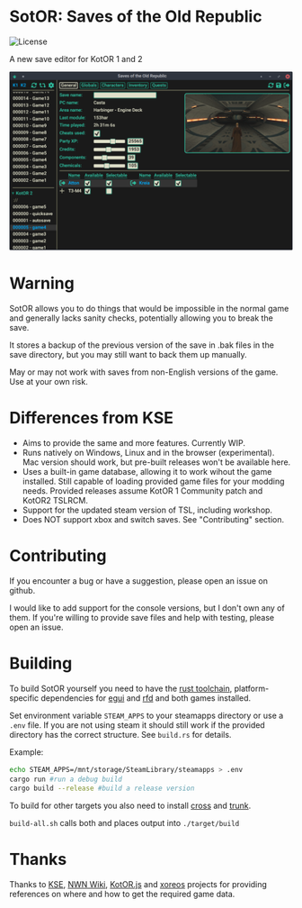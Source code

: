 # SotOR: Saves of the Old Republic

![License](https://img.shields.io/badge/License-GPLv3-blue.svg)

A new save editor for KotOR 1 and 2

![](assets/screenshot.png)

# Warning

SotOR allows you to do things that would be impossible in the normal game and generally lacks sanity checks, potentially allowing you to break the save.

It stores a backup of the previous version of the save in .bak files in the save directory, but you may still want to back them up manually.

May or may not work with saves from non-English versions of the game. Use at your own risk.

# Differences from KSE

- Aims to provide the same and more features. Currently WIP.
- Runs natively on Windows, Linux and in the browser (experimental). Mac version should work, but pre-built releases won't be available here.
- Uses a built-in game database, allowing it to work wihout the game installed. Still capable of loading provided game files for your modding needs. Provided releases assume KotOR 1 Community patch and KotOR2 TSLRCM.
- Support for the updated steam version of TSL, including workshop.
- Does NOT support xbox and switch saves. See "Contributing" section.

# Contributing

If you encounter a bug or have a suggestion, please open an issue on github.

I would like to add support for the console versions, but I don't own any of them. If you're willing to provide save files and help with testing, please open an issue.

# Building

To build SotOR yourself you need to have the [rust toolchain](https://www.rust-lang.org/learn/get-started), platform-specific dependencies for [egui](https://github.com/emilk/egui/tree/3b19303e02bd2d386cf8b85b248388a25bfe9e26/crates/egui_glow) and [rfd](https://docs.rs/rfd/0.13.0/rfd/index.html#gtk-backend) and both games installed.

Set environment variable `STEAM_APPS` to your steamapps directory or use a `.env` file. If you are not using steam it should still work if the provided directory has the correct structure. See `build.rs` for details.

Example:

```bash
echo STEAM_APPS=/mnt/storage/SteamLibrary/steamapps > .env
cargo run #run a debug build
cargo build --release #build a release version
```

To build for other targets you also need to install [cross](https://github.com/cross-rs/cross) and [trunk](https://trunkrs.dev/).

`build-all.sh` calls both and places output into `./target/build`

# Thanks

Thanks to [KSE](https://github.com/nadrino/kotor-savegame-editor), [NWN Wiki](https://nwn.wiki), [KotOR.js](https://github.com/KobaltBlu/KotOR.js) and [xoreos](https://github.com/xoreos/xoreos) projects for providing references on where and how to get the required game data.
